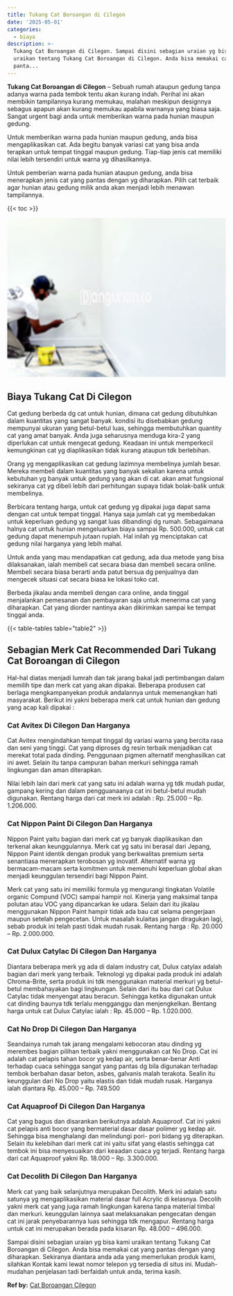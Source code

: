 ```yaml
---
title: Tukang Cat Boroangan di Cilegon
date: '2025-05-01'
categories:
  - biaya
description: >-
  Tukang Cat Boroangan di Cilegon. Sampai disini sebagian uraian yg bisa kami
  uraikan tentang Tukang Cat Boroangan di Cilegon. Anda bisa memakai cat yang
  panta...
---
```


**Tukang Cat Boroangan di Cilegon** – Sebuah rumah ataupun gedung tanpa adanya warna pada tembok tentu akan kurang indah. Perihal ini akan membikin tampilannya kurang memukau, malahan meskipun designnya sebagus apapun akan kurang memukau apabila warnanya yang biasa saja. Sangat urgent bagi anda untuk memberikan warna pada hunian maupun gedung.

Untuk memberikan warna pada hunian maupun gedung, anda bisa mengaplikasikan cat. Ada begitu banyak variasi cat yang bisa anda terapkan untuk tempat tinggal maupun gedung. Tiap-tiap jenis cat memiliki nilai lebih tersendiri untuk warna yg dihasilkannya.

Untuk pemberian warna pada hunian ataupun gedung, anda bisa menerapkan jenis cat yang pantas dengan yg diharapkan. Pilih cat terbaik agar hunian atau gedung milik anda akan menjadi lebih menawan tampilannya.

{{< toc >}}

![Tukang Cat Boroangan di Cilegon](/images/jasa-cat-murah41.png)

## Biaya Tukang Cat Di Cilegon

Cat gedung berbeda dg cat untuk hunian, dimana cat gedung dibutuhkan dalam kuantitas yang sangat banyak. kondisi itu disebabkan gedung mempunyai ukuran yang betul-betul luas, sehingga membutuhkan quantity cat yang amat banyak. Anda juga seharusnya menduga kira-2 yang diperlukan cat untuk mengecat gedung. Keadaan ini untuk memperkecil kemungkinan cat yg diaplikasikan tidak kurang ataupun tdk berlebihan.

Orang yg mengaplikasikan cat gedung lazimnya membelinya jumlah besar. Mereka membeli dalam kuantitas yang banyak sekalian karena untuk kebutuhan yg banyak untuk gedung yang akan di cat. akan amat fungsional sekiranya cat yg dibeli lebih dari perhitungan supaya tidak bolak-balik untuk membelinya.

Berbicara tentang harga, untuk cat gedung yg dipakai juga dapat sama dengan cat untuk tempat tinggal. Hanya saja jumlah cat yg membedakan untuk keperluan gedung yg sangat luas dibandingi dg rumah. Sebagaimana halnya cat untuk hunian mengeluarkan biaya sampai Rp. 500.000, untuk cat gedung dapat menempuh jutaan rupiah. Hal inilah yg menciptakan cat gedung nilai harganya yang lebih mahal.

Untuk anda yang mau mendapatkan cat gedung, ada dua metode yang bisa dilaksanakan, ialah membeli cat secara biasa dan membeli secara online. Membeli secara biasa berarti anda patut bersua dg penjualnya dan mengecek situasi cat secara biasa ke lokasi toko cat.

Berbeda jikalau anda membeli dengan cara online, anda tinggal menjalankan pemesanan dan pembayaran saja untuk menerima cat yang diharapkan. Cat yang diorder nantinya akan dikirimkan sampai ke tempat tinggal anda.

{{< table-tables table="table2" >}}

## Sebagian Merk Cat Recommended Dari Tukang Cat Boroangan di Cilegon

Hal-hal diatas menjadi lumrah dan tak jarang bakal jadi pertimbangan dalam memilih tipe dan merk cat yang akan dipakai. Beberapa produsen cat berlaga mengkampanyekan produk andalannya untuk memenangkan hati masyarakat. Berikut ini yakni beberapa merk cat untuk hunian dan gedung yang acap kali dipakai :

### Cat Avitex Di Cilegon Dan Harganya

Cat Avitex mengindahkan tempat tinggal dg variasi warna yang bercita rasa dan seni yang tinggi. Cat yang diproses dg resin terbaik menjadikan cat merekat total pada dinding. Penggunaan pigmen alternatif menghasilkan cat ini awet. Selain itu tanpa campuran bahan merkuri sehingga ramah lingkungan dan aman diterapkan.

Nilai lebih lain dari merk cat yang satu ini adalah warna yg tdk mudah pudar, gampang kering dan dalam pengguanaanya cat ini betul-betul mudah digunakan. Rentang harga dari cat merk ini adalah : Rp. 25.000 – Rp. 1.206.000.

### Cat Nippon Paint Di Cilegon Dan Harganya

Nippon Paint yaitu bagian dari merk cat yg banyak diaplikasikan dan terkenal akan keunggulannya. Merk cat yg satu ini berasal dari Jepang, Nippon Paint identik dengan produk yang berkwalitas premium serta senantiasa menerapkan terobosan yg inovatif. Alternatif warna yg bermacam-macam serta komitmen untuk memenuhi keperluan global akan menjadi keunggulan tersendiri bagi Nippon Paint.

Merk cat yang satu ini memiliki formula yg mengurangi tingkatan Volatile organic Compund (VOC) sampai hampir nol. Kinerja yang maksimal tanpa polutan atau VOC yang dipancarkan ke udara. Selain dari itu jikalau menggunakan Nippon Paint hampir tidak ada bau cat selama pengerjaan maupun setelah pengecetan. Untuk masalah kulaitas jangan diragukan lagi, sebab produk ini telah pasti tidak mudah rusak. Rentang harga : Rp. 20.000 – Rp. 2.000.000.

### Cat Dulux Catylac Di Cilegon Dan Harganya

Diantara beberapa merk yg ada di dalam industry cat, Dulux catylax adalah bagian dari merk yang terbaik. Teknologi yg dipakai pada produk ini adalah Chroma-Brite, serta produk ini tdk menggunakan material merkuri yg betul-betul membahayakan bagi lingkungan. Selain dari itu bau dari cat Dulux Catylac tidak menyengat atau beracun. Sehingga ketika digunakan untuk cat dinding baunya tdk terlalu mengganggu dan menjengkelkan. Bentang harga untuk cat Dulux Catylac ialah : Rp. 45.000 – Rp. 1.020.000.

### Cat No Drop Di Cilegon Dan Harganya

Seandainya rumah tak jarang mengalami kebocoran atau dinding yg merembes bagian pilihan terbaik yakni menggunakan cat No Drop. Cat ini adalah cat pelapis tahan bocor yg kedap air, serta benar-benar Anti terhadap cuaca sehingga sangat yang pantas dg bila digunakan terhadap tembok berbahan dasar beton, asbes, galvanis malah terakota. Sealin itu keunggulan dari No Drop yaitu elastis dan tidak mudah rusak. Harganya ialah diantara Rp. 45.000 – Rp. 749.500

### Cat Aquaproof Di Cilegon Dan Harganya

Cat yang bagus dan disarankan berikutnya adalah Aquaproof. Cat ini yakni cat pelapis anti bocor yang bermaterial dasar dasar polimer yg kedap air. Sehingga bisa menghalangi dan melindungi pori- pori bidang yg diterapkan. Selain itu kelebihan dari merk cat ini yaitu sifat yang elastis sehingga cat tembok ini bisa menyesuaikan dari keaadan cuaca yg terjadi. Rentang harga dari cat Aquaproof yakni Rp. 18.000 – Rp. 3.300.000.

### Cat Decolith Di Cilegon Dan Harganya

Merk cat yang baik selanjutnya merupakan Decolith. Merk ini adalah satu satunya yg mengaplikasikan material dasar full Acrylic di kelasnya. Decolih yakni merk cat yang juga ramah lingkungan karena tanpa material timbal dan merkuri. keunggulan lainnya saat melaksanakan pengecatan dengan cat ini jarak penyebarannya luas sehingga tdk mengapur. Rentang harga untuk cat ini merupakan berada pada kisaran Rp. 48.000 – 496.000.

Sampai disini sebagian uraian yg bisa kami uraikan tentang Tukang Cat Boroangan di Cilegon. Anda bisa memakai cat yang pantas dengan yang diharapkan. Sekiranya diantara anda ada yang memerlukan produk kami, silahkan Kontak kami lewat nomor telepon yg tersedia di situs ini. Mudah-mudahan penjelasan tadi berfaidah untuk anda, terima kasih.

**Ref by:** [Cat Boroangan Cilegon](https://id.wikipedia.org/wiki/Cat)
